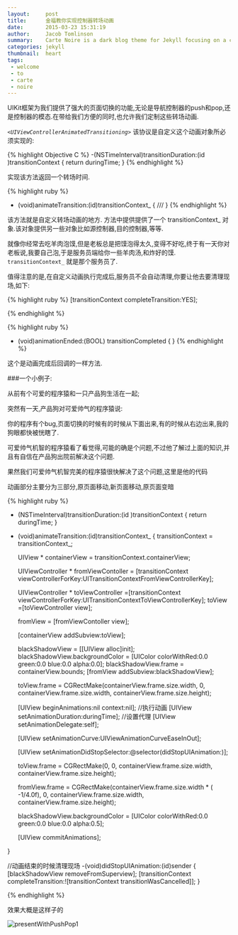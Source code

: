 ```yaml
---
layout:     post
title:      金福教你实现控制器转场动画
date:       2015-03-23 15:31:19
author:     Jacob Tomlinson
summary:    Carte Noire is a dark blog theme for Jekyll focusing on a clear reading experience.
categories: jekyll
thumbnail:  heart
tags:
 - welcome
 - to
 - carte
 - noire
---
```




UIKit框架为我们提供了强大的页面切换的功能,无论是导航控制器的push和pop,还是控制器的模态.在带给我们方便的同时,也允许我们定制这些转场动画.

_`<UIViewControllerAnimatedTransitioning>`_  该协议是自定义这个动画对象所必须实现的:


{% highlight  Objective C %}
-(NSTimeInterval)transitionDuration:(id <UIViewControllerContextTransitioning>)transitionContext
{
    return duringTime;
}
{% endhighlight %}

实现该方法返回一个转场时间.

{% highlight ruby %}
- (void)animateTransition:(id<UIViewControllerContextTransitioning>)transitionContext_
{
///
}
{% endhighlight %}

该方法就是自定义转场动画的地方. 方法中提供提供了一个 transitionContext_ 对象.该对象提供另一些对象比如源控制器,目的控制器,等等.

就像你经常去吃羊肉泡馍,但是老板总是把馍泡得太久,变得不好吃,终于有一天你对老板说,我要自己泡,于是服务员端给你一些羊肉汤,和炸好的馍. ``transitionContext_`` 就是那个服务员了.

值得注意的是,在自定义动画执行完成后,服务员不会自动清理,你要让他去要清理现场,如下:

{% highlight ruby %}
    [transitionContext completeTransition:YES];

{% endhighlight %}

{% highlight ruby %}
- (void)animationEnded:(BOOL) transitionCompleted
{
}
{% endhighlight %}

这个是动画完成后回调的一样方法.


###一个小例子:

从前有个可爱的程序猿和一只产品狗生活在一起;

突然有一天,产品狗对可爱帅气的程序猿说:

你的程序有个bug,页面切换的时候有的时候从下面出来,有的时候从右边出来,我的狗眼都快被恍瞎了.

可爱帅气机智的程序猿看了看觉得,可能的确是个问题,不过他了解过上面的知识,并且有自信在产品狗出院前解决这个问题.

果然我们可爱帅气机智完美的程序猿很快解决了这个问题,这里是他的代码

动画部分主要分为三部分,原页面移动,新页面移动,原页面变暗

{% highlight ruby %}

- (NSTimeInterval)transitionDuration:(id <UIViewControllerContextTransitioning>)transitionContext
{
    return duringTime;
}


- (void)animateTransition:(id<UIViewControllerContextTransitioning>)transitionContext_
{
    transitionContext = transitionContext_;
    
    UIView * containerView =   transitionContext.containerView;
    
    UIViewController * fromViewContoller = [transitionContext viewControllerForKey:UITransitionContextFromViewControllerKey];
    
    UIViewController * toViewController =[transitionContext viewControllerForKey:UITransitionContextToViewControllerKey];
    toView =[toViewController view];
    
    fromView = [fromViewContoller view];
    
    [containerView addSubview:toView];
    
    
    
    
    
    blackShadowView = [[UIView alloc]init];
    blackShadowView.backgroundColor = [UIColor colorWithRed:0.0 green:0.0 blue:0.0 alpha:0.0];
    blackShadowView.frame = containerView.bounds;
    [fromView addSubview:blackShadowView];
    
    
    toView.frame = CGRectMake(containerView.frame.size.width, 0, containerView.frame.size.width, containerView.frame.size.height);

    
    [UIView beginAnimations:nil context:nil];
    //执行动画
    [UIView setAnimationDuration:duringTime];
    //设置代理
    [UIView setAnimationDelegate:self];
    
    [UIView setAnimationCurve:UIViewAnimationCurveEaseInOut];
    
    [UIView setAnimationDidStopSelector:@selector(didStopUIAnimation:)];
    
    toView.frame = CGRectMake(0, 0, containerView.frame.size.width, containerView.frame.size.height);
    
    fromView.frame = CGRectMake(containerView.frame.size.width * (  -1/4.0f), 0, containerView.frame.size.width, containerView.frame.size.height);

    
    blackShadowView.backgroundColor = [UIColor colorWithRed:0.0 green:0.0 blue:0.0 alpha:0.5];
    
    [UIView commitAnimations];
    
}

//动画结束的时候清理现场
-(void)didStopUIAnimation:(id)sender
{
    [blackShadowView removeFromSuperview];
    [transitionContext completeTransition:![transitionContext transitionWasCancelled]];
}


{% endhighlight %}


效果大概是这样子的


  ![presentWithPushPop1]({{site.url}}/source/presentWithPushPop1.gif)



[1]: http://www.jacobtomlinson.co.uk/
